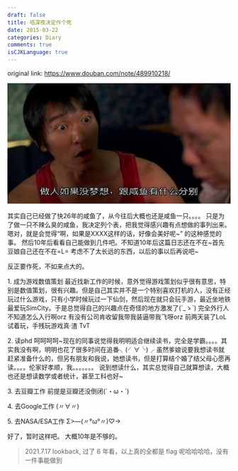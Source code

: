 ```yaml
---
draft: false
title: 唔深夜决定作个死
date: 2015-03-22
categories: Diary
comments: true
isCJKLanguage: true
---
```


original link: https://www.douban.com/note/489910218/

![](../../assets/images/p25654912.jpg)



其实自己已经做了快26年的咸鱼了，从今往后大概也还是咸鱼一只。。。。
只是为了做一只不辣么臭的咸鱼，我决定列个表，把我觉得感兴趣有点想做的事列出来。嗯对，就是会觉得“啊，如果是XXXX这样的话，好像会美好呢~” 的这种感觉的事。
然后10年后看看自己能做到几件吧。不知道10年后这篇日志还在不在~首先豆娘自己还在不在=L=
考虑不了太长远的东西，以后的事以后再说吧~

反正要作死，不如来点大的。

1\. 成为游戏数值策划
最近找新工作的时候，意外觉得游戏策划似乎很有意思，特别是数值策划，很有兴趣。但是自己其实并不是一个特别喜欢打机的人，没有正经玩过什么游戏，只有小学时候玩过一下仙剑，然后现在就只会玩手游，最近坐地铁最爱玩SimCity。于是总觉得自己的兴趣点在奇怪的地方激发了(´\_ゝ\`) 完全外行人不知道怎么入行啊orz 有没有公司肯收留我带我装逼带我飞呀orz
前两天装了LoL试着玩，手残玩游戏真·渣 TvT

2\. 读phd
呵呵呵呵~现在的同事说觉得我明明适合继续读书，完全是学霸。。。。其实我没有啊，明明也花了很多时间在追番╮(╯∀╰)╭ 虽然爹娘说要我想读书就赶紧准备什么的，但另有朋友和我说，她想读书，但是打算结个婚了结父母心愿再读。。。。伦家好孝顺，我。。。。。。。
说到想读什么，其实总觉得自己就算想读，大概也还是想读数学或者统计，甚至工科也好~

3\. 去豆瓣工作
前提是豆瓣还没倒闭(\`・ω・´)

4\. 去Google工作
(〃∀〃)

5\. 去NASA/ESA工作
Σ>―(〃°ω°〃)♡→


好了，暂时这样吧。
大概10年是不够的。

> 2021.7.17 lookback, 过了 6 年看，以上真的全都是 flag 呢哈哈哈哈，没有一件事能做到
